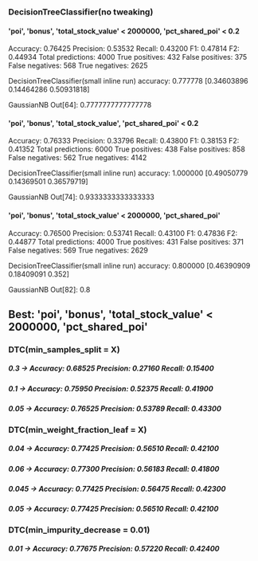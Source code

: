 ### DecisionTreeClassifier(no tweaking)

#### 'poi', 'bonus', 'total_stock_value' < 2000000, 'pct_shared_poi' < 0.2

Accuracy: 0.76425	Precision: 0.53532	Recall: 0.43200	F1: 0.47814
F2: 0.44934 Total predictions: 4000	True positives:  432
False positives:  375	False negatives:  568	True negatives: 2625

DecisionTreeClassifier(small inline run)
accuracy: 0.777778
[0.34603896 0.14464286 0.50931818]

GaussianNB
Out[64]: 0.7777777777777778

#### 'poi', 'bonus', 'total_stock_value', 'pct_shared_poi' < 0.2

Accuracy: 0.76333	Precision: 0.33796	Recall: 0.43800	F1: 0.38153
F2: 0.41352	Total predictions: 6000	True positives:  438
False positives:  858	False negatives:  562	True negatives: 4142

DecisionTreeClassifier(small inline run)
accuracy: 1.000000
[0.49050779 0.14369501 0.36579719]

GaussianNB
Out[74]: 0.9333333333333333

#### 'poi', 'bonus', 'total_stock_value' < 2000000, 'pct_shared_poi'

Accuracy: 0.76500	Precision: 0.53741	Recall: 0.43100	F1: 0.47836
F2: 0.44877	Total predictions: 4000	True positives:  431
False positives:  371	False negatives:  569	True negatives: 2629

DecisionTreeClassifier(small inline run)
accuracy: 0.800000
[0.46390909 0.18409091 0.352]

GaussianNB
Out[82]: 0.8

## Best: 'poi', 'bonus', 'total_stock_value' < 2000000, 'pct_shared_poi'

### DTC(min_samples_split = X)

##### 0.3 -> Accuracy: 0.68525	Precision: 0.27160	Recall: 0.15400
##### 0.1 -> Accuracy: 0.75950	Precision: 0.52375	Recall: 0.41900
##### 0.05 -> Accuracy: 0.76525	Precision: 0.53789	Recall: 0.43300

### DTC(min_weight_fraction_leaf = X)

##### 0.04 -> Accuracy: 0.77425	Precision: 0.56510	Recall: 0.42100
##### 0.06 -> Accuracy: 0.77300	Precision: 0.56183	Recall: 0.41800
##### 0.045 -> Accuracy: 0.77425 Precision: 0.56475	Recall: 0.42300
##### 0.05 -> Accuracy: 0.77425	Precision: 0.56510	Recall: 0.42100

### DTC(min_impurity_decrease = 0.01)

##### 0.01 -> Accuracy: 0.77675	Precision: 0.57220	Recall: 0.42400


